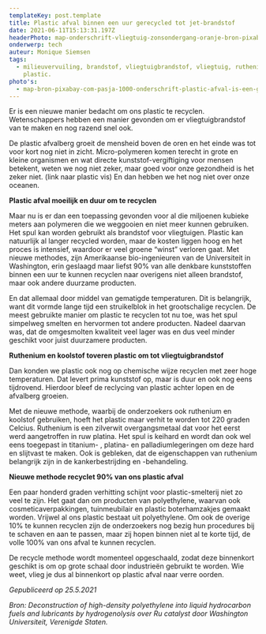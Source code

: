 ```yaml
---
templateKey: post.template
title: Plastic afval binnen een uur gerecycled tot jet-brandstof
date: 2021-06-11T15:13:31.197Z
headerPhoto: map-onderschrift-vliegtuig-zonsondergang-oranje-bron-pixabay-com-the-pixelman-image-img-vliegtuig-zonsondergang-oranje-jpg
onderwerp: tech
auteur: Monique Siemsen
tags:
  - milieuvervuiling, brandstof, vliegtuigbrandstof, vliegtuig, ruthenium,
    plastic.
photo's:
  - map-bron-pixabay-com-pasja-1000-onderschrift-plastic-afval-is-een-groot-milieuprobleem-wetenschappers-kunnen-deze-flesjes-voortaan-binnen-een-uur-omtoveren-tot-brandstof-image-img-plastic-flesjes-blauw-jpg
---
```

Er is een nieuwe manier bedacht om ons plastic te recyclen. Wetenschappers hebben een manier gevonden om er vliegtuigbrandstof van te maken en nog razend snel ook.

De plastic afvalberg groeit de mensheid boven de oren en het einde was tot voor kort nog niet in zicht. Micro-polymeren komen terecht in grote en kleine organismen en wat directe kunststof-vergiftiging voor mensen betekent, weten we nog niet zeker, maar goed voor onze gezondheid is het zeker niet. (link naar plastic vis) En dan hebben we het nog niet over onze oceanen.

**Plastic afval moeilijk en duur om te recyclen**

Maar nu is er dan een toepassing gevonden voor al die miljoenen kubieke meters aan polymeren die we weggooien en niet meer kunnen gebruiken. Het spul kan worden gebruikt als brandstof voor vliegtuigen. Plastic kan natuurlijk al langer recycled worden, maar de kosten liggen hoog en het proces is intensief, waardoor er veel groene “winst” verloren gaat. Met nieuwe methodes,  zijn Amerikaanse bio-ingenieuren van de Universiteit in Washington, erin geslaagd maar liefst 90% van alle denkbare kunststoffen binnen een uur te kunnen recyclen naar overigens niet alleen brandstof, maar ook andere duurzame producten. 

En dat allemaal door middel van gematigde temperaturen. Dit is belangrijk, want dit vormde lange tijd een struikelblok in het grootschalige recyclen. De meest gebruikte manier om plastic te recyclen tot nu toe, was het spul simpelweg smelten en hervormen tot andere producten. Nadeel daarvan was, dat de omgesmolten kwaliteit veel lager was en dus veel minder geschikt voor juist duurzamere producten. 

**Ruthenium en koolstof toveren plastic om tot vliegtuigbrandstof**

Dan konden we plastic ook nog op chemische wijze recyclen met zeer hoge temperaturen. Dat levert prima kunststof op, maar is duur en ook nog eens tijdrovend. Hierdoor bleef de reclycing van plastic achter lopen en de afvalberg groeien.

Met de nieuwe methode, waarbij de onderzoekers ook ruthenium en koolstof gebruiken, hoeft het plastic maar verhit te worden tot 220 graden Celcius. Ruthenium is een zilverwit overgangsmetaal dat voor het eerst werd aangetroffen in ruw platina. Het spul is keihard en wordt dan ook wel eens toegepast in titanium- , platina- en palladiumlegeringen om deze hard en slijtvast te maken. Ook is gebleken, dat de eigenschappen van ruthenium belangrijk zijn in de kankerbestrijding en -behandeling.

**Nieuwe methode recyclet 90% van ons plastic afval**

Een paar honderd graden verhitting schijnt voor plastic-smelterij niet zo veel te zijn. Het gaat dan om producten van polyethylene, waarvan ook cosmeticaverpakkingen, tuinmeubilair en plastic boterhamzakjes gemaakt worden. Vrijwel al ons plastic bestaat uit polyethylene. Om ook de overige 10% te kunnen recyclen zijn de onderzoekers nog bezig hun procedures bij te schaven en aan te passen, maar zij hopen binnen niet al te korte tijd, de volle 100% van ons afval te kunnen recyclen.

De recycle methode wordt momenteel opgeschaald, zodat deze binnenkort geschikt is om op grote schaal door industrieën gebruikt te worden. Wie weet, vlieg je dus al binnenkort op plastic afval naar verre oorden.

*Gepubliceerd op 25.5.2021*

*Bron: Deconstruction of high-density polyethylene into liquid hydrocarbon fuels and lubricants by hydrogenolysis over Ru catalyst door Washington Universiteit, Verenigde Staten.*